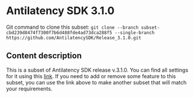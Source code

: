 # Antilatency SDK 3.1.0

Git command to clone this subset: `git clone --branch subset-cbd239d8474f7300f7b6d488fde4ad73dca288f5 --single-branch https://github.com/AntilatencySDK/Release_3.1.0.git`

## Content description

This is a subset of Antilatency SDK release v.3.1.0. You can find all settings for it using this [link](https://developers.antilatency.com/Sdk/Configurator_en.html#{"Language":"CPlusPlus","Libraries":{"AltEnvironmentHorizontalGrid":true,"AltEnvironmentPillars":true,"AltEnvironmentSelector":true,"AltTracking":true,"Bracer":true,"DeviceNetwork":true,"HardwareExtensionInterface":true,"RadioMetrics":true,"StorageClient":true,"TrackingAlignment":true},"OS":{"Android":{"aar":false},"WinRT":{"arm64-v8a":false,"armeabi-v7a":false,"x64":false},"Windows":{"x64":true,"x86":false}},"Release":"3.1.0","Target":"Native","TargetSettings":{"Exceptions":false,"MathTypes":"Default"}}). If you need to add or remove some feature to this subset, you can use the link above to make another subset that will match your requirements.
